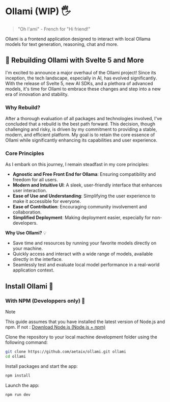 # Ollami (WIP) 🖐️

> "Oh l'ami" - French for "Hi friend!"

Ollami is a frontend application designed to interact with local Ollama models for text generation, reasoning, chat and more.

## 🚀 Rebuilding Ollami with Svelte 5 and More

I'm excited to announce a major overhaul of the Ollami project! Since its inception, the tech landscape, especially in AI, has evolved significantly. With the release of Svelte 5, new AI SDKs, and a plethora of advanced models, it's time for Ollami to embrace these changes and step into a new era of innovation and stability.

### Why Rebuild?

After a thorough evaluation of all packages and technologies involved, I've concluded that a rebuild is the best path forward. This decision, though challenging and risky, is driven by my commitment to providing a stable, modern, and efficient platform. My goal is to retain the core essence of Ollami while significantly enhancing its capabilities and user experience.

### Core Principles

As I embark on this journey, I remain steadfast in my core principles:

- **Agnostic and Free Front End for Ollama**: Ensuring compatibility and freedom for all users.
- **Modern and Intuitive UI**: A sleek, user-friendly interface that enhances user interaction.
- **Ease of Use and Understanding**: Simplifying the user experience to make it accessible for everyone.
- **Ease of Contribution**: Encouraging community involvement and collaboration.
- **Simplified Deployment**: Making deployment easier, especially for non-developers.

**Why Use Ollami?** 💡

- Save time and resources by running your favorite models directly on your machine.
- Quickly access and interact with a wide range of models, available directly in the interface.
- Seamlessly test and evaluate local model performance in a real-world application context.

## Install Ollami 🔧

### With NPM (Developpers only) 🧰

> [!NOTE]
> This guide assumes that you have installed the latest version of Node.js and npm. If not : [Download Node.js (Node.js + npm)](https://nodejs.org/en/download/)

Clone the repository to your local machine development folder using the following command:

```bash
git clone https://github.com/aetaix/ollami.git ollami
cd ollami
```

Install packages and start the app:

```bash
npm install
```

Launch the app:

```bash
npm run dev
```

